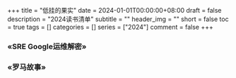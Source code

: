 +++
title = "低挂的果实"
date = 2024-01-01T00:00:00+08:00
draft = false
description = "2024读书清单"
subtitle = ""
header_img = ""
short = false
toc = true
tags = []
categories = []
series = ["2024"]
comment = false
+++

### &laquo;SRE Google运维解密&raquo;

### &laquo;罗马故事&raquo;



